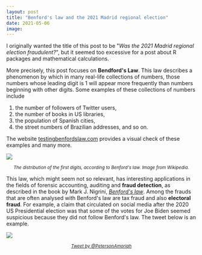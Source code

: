```yaml
---
layout: post
title: "Benford's law and the 2021 Madrid regional election"
date: 2021-05-06
image: 
---
```

I originally wanted the title of this post to be "*Was the 2021 Madrid regional election fraudulent?*", but it seemed too excessive for a post about R packages and mathematical calculations.


More precisely, this post focuses on **Bendford's Law**. This law describes a phenomenon by which in many real-life collections of numbers, those numbers whose leading digit is 1 will appear more frequently than numbers beginning with other digits. Some examples of these collections of numbers include

1. the number of followers of Twitter users,
2. the number of books in US libraries,
3. the population of Spanish cities,
4. the street numbers of Brazilian addresses, and so on.

The website [testingbenfordslaw.com](testingbenfordslaw.com) provides a visual check of these examples and many more.

![](D:/Quesada/Documents/__ACTIVIDADES/quesadagranja.github.io/img/benford-distribution-450px.png)
*<center><small>The distribution of the first digits, according to Benford's law. Image from Wikipedia.</small></center>*

This law, which might seem not so relevant, has interesting applications in the fields of forensic accounting, auditing and **fraud detection**, as described in the book by Mark J. Nigrini, [*Benford's law*](https://books.google.es/books/about/Benford_s_Law.html?id=Bh5Vr_I1NZoC). Among the frauds that are often analysed with Benford's law are tax fraud and also **electoral fraud**. For example, a claim that circulated on social media after the 2020 US Presidential election was that some of the votes for Joe Biden seemed suspicious because they did not follow Benford's law. The tweet below is an example.

![](D:/Quesada/Documents/__ACTIVIDADES/quesadagranja.github.io/img/twitter-benford-500px.png)
[*<center><small>Tweet by @PetersonAmoriah</small></center>*](https://twitter.com/PetersonAmoriah/status/1333593122861846528)
